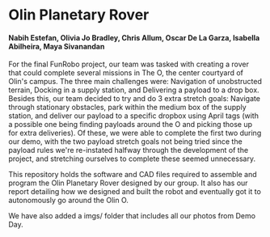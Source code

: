 # Olin Planetary Rover
#### Nabih Estefan, Olivia Jo Bradley, Chris Allum, Oscar De La Garza, Isabella Abilheira, Maya Sivanandan
For the final FunRobo project, our team was tasked with creating a rover that could complete several missions in The O, the center courtyard of Olin's campus. The three main challenges were: Navigation of unobstructed terrain, Docking in a supply station, and Delivering a payload to a drop box. Besides this, our team decided to try and do 3 extra stretch goals: Navigate through stationary obstacles, park within the medium box of the supply station, and deliver our payload to a specific dropbox using April tags (with a possible one being finding payloads around the O and picking those up for extra deliveries). Of these, we were able to complete the first two during our demo, with the two payload stretch goals not being tried since the payload rules we're re-instated halfway through the development of the project, and stretching ourselves to complete these seemed unnecessary.

This repository holds the software and CAD files required to assemble and program the Olin Planetary Rover designed by our group. It also has our report detailing how we designed and built the robot and eventually got it to autonomously go around the Olin O.

We have also added a imgs/ folder that includes all our photos from Demo Day.
